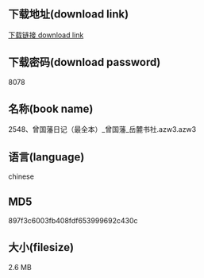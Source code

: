 ## 下载地址(download link)
[下载链接 download link](https://voluble-croquembouche-d321dc.netlify.app/?s=2548%E3%80%81%E6%9B%BE%E5%9B%BD%E8%97%A9%E6%97%A5%E8%AE%B0%EF%BC%88%E6%9C%80%E5%85%A8%E6%9C%AC%EF%BC%89_%E6%9B%BE%E5%9B%BD%E8%97%A9_%E5%B2%B3%E9%BA%93%E4%B9%A6%E7%A4%BE.azw3)

## 下载密码(download password)
8078

## 名称(book name)
2548、曾国藩日记（最全本）_曾国藩_岳麓书社.azw3.azw3

## 语言(language)
chinese

## MD5
897f3c6003fb408fdf653999692c430c

## 大小(filesize)
2.6 MB
